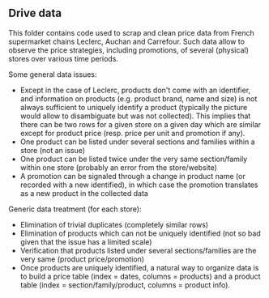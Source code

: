 ## Drive data

This folder contains code used to scrap and clean price data from French supermarket chains Leclerc, Auchan and Carrefour. Such data allow to observe the price strategies, including promotions, of several (physical) stores over various time periods. 

Some general data issues:

- Except in the case of Leclerc, products don't come with an identifier, and information on products (e.g. product brand, name and size) is not always sufficient to uniquely identify a product (typically the picture would allow to disambiguate but was not collected). This implies that there can be two rows for a given store on a given day which are similar except for product price (resp. price per unit and promotion if any).
- One product can be listed under several sections and families within a store (not an issue)
- One product can be listed twice under the very same section/family within one store (probably an error from the store/website)
- A promotion can be signaled through a change in product name (or recorded with a new identified), in which case the promotion translates as a new product in the collected data

Generic data treatment (for each store):

- Elimination of trivial duplicates (completely similar rows)
- Elimination of products which can not be uniquely identified (not so bad given that the issue has a limited scale)
- Verification that products listed under several sections/families are the very same (product price/promotion)
- Once products are uniquely identified, a natural way to organize data is to build a price table (index = dates, columns = products) and a product table (index = section/family/product, columns = product info).
